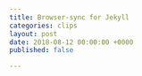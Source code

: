 ```yaml
---
title: Browser-sync for Jekyll
categories: clips
layout: post
date: 2018-08-12 00:00:00 +0000
published: false

---
```

